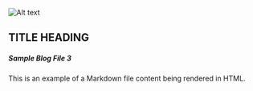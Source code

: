 ![Alt text](https://www.w3schools.com/html/img_chania.jpg)

## TITLE HEADING

##### Sample Blog File 3

This is an example of a Markdown file content being rendered in HTML.
